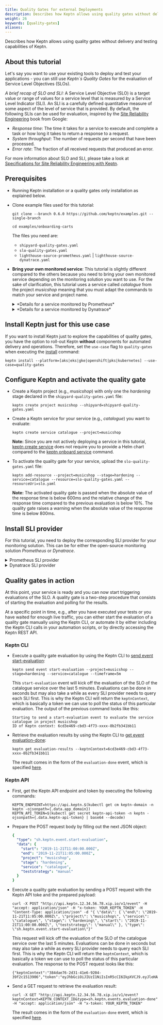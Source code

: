 ```yaml
---
title: Quality Gates for external Deployments
description: Describes how Keptn allows using quality gates without delivery and testing capabilities of Keptn.
weight: 26
keywords: [quality-gates]
aliases:
---
```


Describes how Keptn allows using quality gates without delivery and testing capabilities of Keptn.

## About this tutorial

Let's say you want to use your existing tools to deploy and test your applications - you can still use *Keptn`s Quality Gates* for the evaluation of Service Level Objectives (SLOs).

*A brief recap of SLO and SLI:* A Service Level Objective (SLO) is a target value or range of values for a service level that is measured by a Service Level Indicator (SLI). An SLI is a carefully defined quantitative measure of some aspect of the level of service that is provided. By default, the following SLIs can be used for evaluation, inspired by the [Site Reliability Engineering](https://landing.google.com/sre/sre-book/chapters/service-level-objectives) book from Google:

* *Response time*: The time it takes for a service to execute and complete a task or how long it takes to return a response to a request.
* *System throughput*: The number of requests per second that have been processed.
* *Error rate*: The fraction of all received requests that produced an error.

For more information about SLO and SLI, please take a look at [Specifications for Site Reliability Engineering with Keptn](https://github.com/keptn/spec/blob/0.1.2/sre.md).

## Prerequisites

* Running Keptn installation or a quality gates only installation as explained below.

* Clone example files used for this tutorial:

    ```console
    git clone --branch 0.6.0 https://github.com/keptn/examples.git --single-branch
    ```

    ```console
    cd examples/onboarding-carts
    ```

    The files you need are:

    * `shipyard-quality-gates.yaml` 
    * `slo-quality-gates.yaml`
    * `lighthouse-source-prometheus.yaml` | `lighthouse-source-dynatrace.yaml`

* **Bring your own monitored service**: This tutorial is slightly different compared to the others because you need to bring your own monitored service depending on the monitoring solution you want to use. For the sake of clarification, this tutorial uses a service called *catalogue* from the project *musicshop* meaning that you must adapt the commands to match your service and project name.  

    <details><summary>*Details for a service monitored by Prometheus*</summary>
    <p>
    
    This tutorial assumes that you have Prometheus that is either managed by Keptn or not. 

    * To use a Prometheus instance other than the one that is being managed by Keptn for a certain project, a secret containing the URL and the access credentials has to be deployed into the `keptn` namespace. The secret must have the following format:

          ```yaml
          user: username
          password: ***
          url: http://prometheus-service.monitoring.svc.cluster.local:8080
          ```

          If this information is stored in a file, e.g. `prometheus-creds.yaml`, the secret can be created with the following command. Please note that there is a naming convention for the secret because this can be configured per **project**. Thus, the secret has to have the name `prometheus-credentials-<project>`. Do not forget to replace the `<project>` placeholder with the name of your project:

          ```console
          kubectl create secret -n keptn generic prometheus-credentials-<project> --from-file=prometheus-credentials=./prometheus-creds.yaml
          ```
  
    Besides, this tutorial assumes that the service is properly monitored by Prometheus. Therefore, a *scrape job* and an *alert rule* are required:

    * A **scrape job** for your service. For more information about configuring a scrape job, see the official Prometheus documentation at section [scrape_config](https://prometheus.io/docs/prometheus/latest/configuration/configuration/#scrape_config). 
    
        To configure a scrape job for a Prometheus deployed on Kubernetes, you need to update the `prometheus-server-conf` ConfigMap at the `prometheus.yml` section with an additional scrape job:

            prometheus.yaml:
            ----
            scrape_configs: 
            - job_name: catalogue-musicshop-hardening
              honor_timestamps: false
              metrics_path: /prometheus
              static_configs:
              - targets:
                - catalogue.musicshop-hardening:80

    * An **alert rule** for the SLI and the scrape job. For more information about configuring alert rules, see the official Prometheus documentation at section [alerting_rules](https://prometheus.io/docs/prometheus/latest/configuration/alerting_rules/). 
    
        To add an alert rule to a Prometheus deployed on Kubernetes, you need to update the `prometheus-server-conf` ConfigMap at the `prometheus.rules` section with an additional group. Please be aware that the values of the label service, stage, and project must match your service, stage, and project as created in the [below step](./#configure-keptn-and-activate-the-quality-gate).

              prometheus.rules:
              ----
              groups:
              - name: catalogue musicshop-hardening alerts
                rules:
                - alert: response_time_p95>600
                  expr: histogram_quantile(0.95,sum(rate(http_response_time_milliseconds_bucket{job='catalogue-musicshop-hardening'}[180s]))by(le))>600
                  for: 5m
                  labels:
                    severity: webhook
                    pod_name: catalogue
                    service: catalogue
                    stage: hardening
                    project: musicshop
                  annotations:
                    summary: response_time_p95>600
                    descriptions: Pod name {{ $labels.pod_name }}

    * Before continue, please verify that you have an alert rule as shown below: 

        {{< popup_image
          link="./assets/prometheus_alert.png"
          caption="Prometheus Alert for SLI"
          width="35%">}}

    </p>
    </details>

    <details><summary>*Details for a service monitored by Dynatrace*</summary>
    <p>

    To gather the monitoring data of your service, it must have the tags **keptn_project**, **keptn_stage**, and **keptn_service** attached: 
      {{< popup_image
        link="./assets/monitored_service.png"
        caption="Tags on catalogue service"
        width="35%">}}

    To add those tags:

    * Set the environment variable [DT_CUSTOM_PROP](../../reference/monitoring/dynatrace/#set-dt-custom-prop-before-onboarding-a-service) with a key-value pair for each tag in your deployment manifest and deploy your service: 

      ```
      env:
      - name: DT_CUSTOM_PROP
        value: "keptn_project=musicshop keptn_service=catalogue keptn_stage=hardening"
      ``` 

    * Add tagging rules in Dynatrace to detect these values and to create the tags for your monitored service. Therefore, you can use the script [applyAutoTaggingRules.sh](https://github.com/keptn-contrib/dynatrace-service/blob/release-0.5.0/deploy/scripts/applyAutoTaggingRules.sh) with the parameters Tenant ID and API Token: 

      ```console
      .\applyAutoTaggingRules.sh $DT_TENANT $DT_API_TOKEN
      ```
      
    </p>
    </details>

## Install Keptn just for this use case

If you want to install Keptn just to explore the capabilities of quality gates, you have the option to roll-out Keptn **without** components for automated delivery and operations. Therefore, set the `use-case` flag to `quality-gates` when executing the [install](../../reference/cli/#keptn-install) command:

```console
keptn install --platform=[aks|eks|gke|openshift|pks|kubernetes] --use-case=quality-gates
```

## Configure Keptn and activate the quality gate

* Create a Keptn project (e.g., *musicshop*) with only one the *hardening* stage declared in the `shipyard-quality-gates.yaml` file:

  ```
  keptn create project musicshop --shipyard=shipyard-quality-gates.yaml
  ```

* Create a Keptn service for your service (e.g., *catalogue*) you want to evaluate:

  ```console
  keptn create service catalogue --project=musicshop
  ```

  **Note:** Since you are not actively deploying a service in this tutorial, [keptn create service](../../reference/cli/#keptn-create-service) does not require you to provide a Helm chart compared to the [keptn onboard service](../../reference/cli/#keptn-onboard-service) command. 

* To activate the quality gate for your service, upload the `slo-quality-gates.yaml` file:

  ```console
  keptn add-resource --project=musicshop --stage=hardening --service=catalogue --resource=slo-quality-gates.yaml --resourceUri=slo.yaml
  ```

  **Note:** The activated quality gate is passed when the absolute value of the response time is below 600ms and the relative change of the response time compared to the previous evaluation is below 10%. The quality gate raises a warning when the absolute value of the response time is below 800ms.

## Install SLI provider

For this tutorial, you need to deploy the corresponding SLI provider for your monitoring solution. This can be for either the open-source monitoring solution *Prometheus* or *Dynatrace*. 

<details><summary>Prometheus SLI provider</summary>
<p>

1. Check if the Prometheus SLI provider is already available in your Keptn: 

    ```console
    kubectl get deployment -n keptn prometheus-sli-service
    ```

1. If the Prometheus SLI provider is not available, deploy and configure it for your project as explained [here](../../reference/monitoring/prometheus/#setup-prometheus-sli-provider).

1. To tell Keptn to use the deployed Prometheus SLI provider for your project, first adapt the ConfigMap in the `lighthouse-source-prometheus.yaml` file at the `metatdata.name` property to reference your project. Afterwards, apply the ConfigMap by executing the following command from within the `examples/onboarding-carts` folder:

    ```console
    kubectl apply -f lighthouse-source-prometheus.yaml
    ```

    ```yaml
    apiVersion: v1
    data:
      sli-provider: prometheus
    kind: ConfigMap
    metadata:
      name: lighthouse-config-PROJECTNAME
      namespace: keptn
    ```

1. Finally, upload the Prometheus-specific SLI configuration as stored in the `sli-config-prometheus.yaml` file:

    ```console
    keptn add-resource --project=musicshop --stage=hardening --service=catalogue --resource=sli-config-prometheus.yaml --resourceUri=prometheus/sli.yaml
    ```

</p>
</details>

<details><summary>Dynatrace SLI provider</summary>
<p>

1. Check if the Dynatrace SLI provider is already available in your Keptn: 

    ```console
    kubectl get deployment -n keptn dynatrace-sli-service
    ```

1. If the Dynatrace SLI provider is not available, deploy and configure it for your project as explained [here](../../reference/monitoring/dynatrace/#setup-dynatrace-sli-provider).

1. To tell Keptn to use the deployed Dynatrace SLI provider for your project, first adapt the ConfigMap in the `lighthouse-source-dynatrace.yaml` file at the `metatdata.name` property to reference your project. Afterwards, apply the ConfigMap by executing the following command from within the `examples/onboarding-carts` folder:

    ```console
    kubectl apply -f lighthouse-source-dynatrace.yaml
    ```

    ```yaml
    apiVersion: v1
    data:
      sli-provider: dynatrace
    kind: ConfigMap
    metadata:
      name: lighthouse-config-PROJECTNAME
      namespace: keptn
    ```

1. Finally, upload the Dynatrace-specific SLI configuration as stored in the `sli-config-dynatrace.yaml` file:

    ```console
    keptn add-resource --project=musicshop --stage=hardening --service=catalogue --resource=sli-config-dynatrace.yaml --resourceUri=dynatrace/sli.yaml
    ```

</p>
</details>

## Quality gates in action 

At this point, your service is ready and you can now start triggering evaluations of the SLO. A quality gate is a two-step procedure that consists of starting the evaluation and polling for the results.

At a specific point in time, e.g., after you have executed your tests or you have waited for enough live traffic, you can either start the evaluation of a quality gate manually using the Keptn CLI, or automate it by either including the Keptn CLI calls in your automation scripts, or by directly accessing the Keptn REST API. 

### Keptn CLI

* Execute a quality gate evaluation by using the Keptn CLI to [send event start-evaluation](../../reference/cli/#keptn-send-event-start-evaluation): 

  ```console
  keptn send event start-evaluation --project=musicshop --stage=hardening --service=catalogue --timeframe=5m
  ```

  This `start-evaluation` event will kick off the evaluation of the SLO of the catalogue service over the last 5 minutes. Evaluations can be done in seconds but may also take a while as every SLI provider needs to query each SLI first. This is why the Keptn CLI will return the `keptnContext`, which is basically a token we can use to poll the status of this particular evaluation. The output of the previous command looks like this:

  ```console
  Starting to send a start-evaluation event to evaluate the service catalogue in project musicshop
  ID of Keptn context: 6cd3e469-cbd3-4f73-xxxx-8b2fb341bb11
  ```

* Retrieve the evaluation results by using the Keptn CLI to [get event evaluation-done](../../reference/cli/#keptn-send-event-start-evaluation): 
    
  ```console
  keptn get evaluation-results --keptnContext=6cd3e469-cbd3-4f73-xxxx-8b2fb341bb11
  ```

  The result comes in the form of the `evaluation-done` event, which is specified [here](https://github.com/keptn/spec/blob/0.1.1/cloudevents.md#evaluation-done).

### Keptn API

* First, get the Keptn API endpoint and token by executing the following commands: 

  ```console
  KEPTN_ENDPOINT=https://api.keptn.$(kubectl get cm keptn-domain -n keptn -ojsonpath={.data.app_domain})
  KEPTN_API_TOKEN=$(kubectl get secret keptn-api-token -n keptn -ojsonpath={.data.keptn-api-token} | base64 --decode)
  ```

* Prepare the POST request body by filling out the next JSON object: 

  ```yaml
  {
    "type": "sh.keptn.event.start-evaluation",
    "data": {
      "start": "2019-11-21T11:00:00.000Z",
      "end": "2019-11-21T11:05:00.000Z",
      "project": "musicshop",
      "stage": "hardening",
      "service": "catalogue",
      "teststrategy": "manual"
    }
  }
  ```

* Execute a quality gate evaluation by sending a POST request with the Keptn API toke and the prepared payload:

  ```console
  curl -X POST "http://api.keptn.12.34.56.78.xip.io/v1/event" -H "accept: application/json" -H "x-token: YOUR_KEPTN_TOKEN" -H "Content-Type: application/json" -d "{ \"data\": { \"end\": \"2019-11-21T11:05:00.000Z\", \"project\": \"musicshop\", \"service\": \"catalogue\", \"stage\": \"hardening\", \"start\": \"2019-11-21T11:00:00.000Z\", \"teststrategy\": \"manual\" }, \"type\": \"sh.keptn.event.start-evaluation\"}"
  ```

  This request will kick off the evaluation of the SLO of the catalogue service over the last 5 minutes. Evaluations can be done in seconds but may also take a while as every SLI provider needs to query each SLI first. This is why the Keptn CLI will return the `keptnContext`, which is basically a token we can use to poll the status of this particular evaluation. The response to the POST request looks like this:

  ```console
  {"keptnContext":"384dae76-2d31-41e6-9204-39f2c1513906","token":"eyJhbGciOiJIUzI1NiIsInR5cCI6IkpXVCJ9.eyJleHAiOjE2MDU0NDA4ODl9.OdkhIoJ9KuT4bm7imvEXHdEPjnU0pl5S7DqGibNa924"}
  ```

* Send a GET request to retrieve the evaluation result: 

  ```console
  curl -X GET "http://api.keptn.12.34.56.78.xip.io/v1/event?keptnContext=KEPTN_CONTEXT_ID&type=sh.keptn.events.evaluation-done" -H "accept: application/json" -H "x-token: YOUR_KEPTN_TOKEN"
  ```

  The result comes in the form of the `evaluation-done` event, which is specified [here](https://github.com/keptn/spec/blob/0.1.1/cloudevents.md#evaluation-done).
